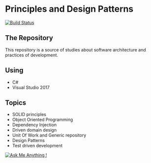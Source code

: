 # Principles and Design Patterns

[![Build Status](https://travis-ci.org/carsimoes/csharp_architecture.svg?branch=master)](https://travis-ci.org/carsimoes/csharp_architecture)


## The Repository

This repository is a source of studies about software architecture and practices of development.

## Using

- C#
- Visual Studio 2017

## Topics

- SOLID principles
- Object Oriented Programming
- Dependency Injection 
- Driven domain design
- Unit Of Work and Generic repository 
- Design Patterns
- Test driven development


[![Ask Me Anything !](https://img.shields.io/badge/Ask%20me-anything-1abc9c.svg)](https://github.com/carsimoes/)
